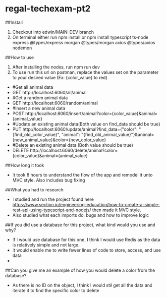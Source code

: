 # regal-techexam-pt2
##Install
1. Checkout into edwin/MAIN-DEV branch
2. On terminal either run npm install or npm install typescript ts-node express @types/express morgan @types/morgan axios @types/axios nodemon

##How to use
1. After installing the nodes, run npm run dev
2. To use run this url on postman, replace the values set on the parameter to your desired value (Ex: {color_value} to red)
 - #Get all animal data
  - GET http://localhost:6060/all/animal
 - #Get a random animal data
  - GET http://localhost:6060/random/animal
 - #Insert a new animal data
  - POST http://localhost:6060/insert/animal?color={color_value}&animal={animal_value}
 - #Update an existing animal data(Both value on find_data should be true)
  - PUT http://localhost:6060/update/animal?find_data={"color": "{find_old_color_value}", "animal": "{find_old_animal_value}"}&animal={new_animal_value}&color={new_color_value}
 - #Delete an existing animal data (Both value should be true)
  - DELETE http://localhost:6060/delete/animal?color={color_value}&animal={animal_value}

##How long it took
- It took 8 hours to understand the flow of the app and remodel it unto MVC style. Also includes bug fixing

##What you had to research
- I studied and run the project found here https://www.section.io/engineering-education/how-to-create-a-simple-rest-api-using-typescript-and-nodejs/ then made it MVC style.
- Also studied what each imports do, bugs and how to improve logic

##If you did use a database for this project, what kind would you use and why?
- If I would use database for this one, I think I would use Redis as the data is relatively simple and not large.
- It would enable me to write fewer lines of code to store, access, and use data
- 
##Can you give me an example of how you would delete a color from the database?
- As there is no ID on the object, I think I would stil get all the data and iterate it to find the specific color to delete



